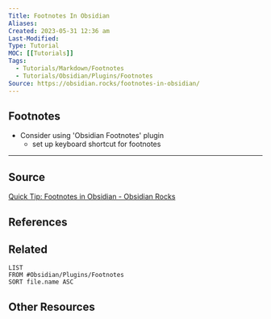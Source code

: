 ```yaml
---
Title: Footnotes In Obsidian
Aliases:
Created: 2023-05-31 12:36 am
Last-Modified:  
Type: Tutorial
MOC: [[Tutorials]]
Tags: 
  - Tutorials/Markdown/Footnotes 
  - Tutorials/Obsidian/Plugins/Footnotes
Source: https://obsidian.rocks/footnotes-in-obsidian/
---
```


## Footnotes
 
- Consider using 'Obsidian Footnotes' plugin
	- set up keyboard shortcut for footnotes




---

## Source

[Quick Tip: Footnotes in Obsidian - Obsidian Rocks](https://obsidian.rocks/footnotes-in-obsidian/)

## References


## Related

```dataview
LIST
FROM #Obsidian/Plugins/Footnotes
SORT file.name ASC
```

## Other Resources


